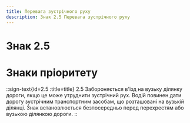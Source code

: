 ```yaml
---
title: Перевага зустрічного руху
description: Знак 2.5 Перевага зустрічного руху
---
```

# Знак 2.5
# Знаки пріоритету
::sign-text{id=2.5 :title=title}
2.5 Забороняється в'їзд на вузьку ділянку дороги, якщо це може утруднити зустрічний рух. Водій повинен дати дорогу зустрічним транспортним засобам, що розташовані на вузькій ділянці.
Знак встановлюється безпосередньо перед перехрестям або вузькою ділянкою дороги.
::